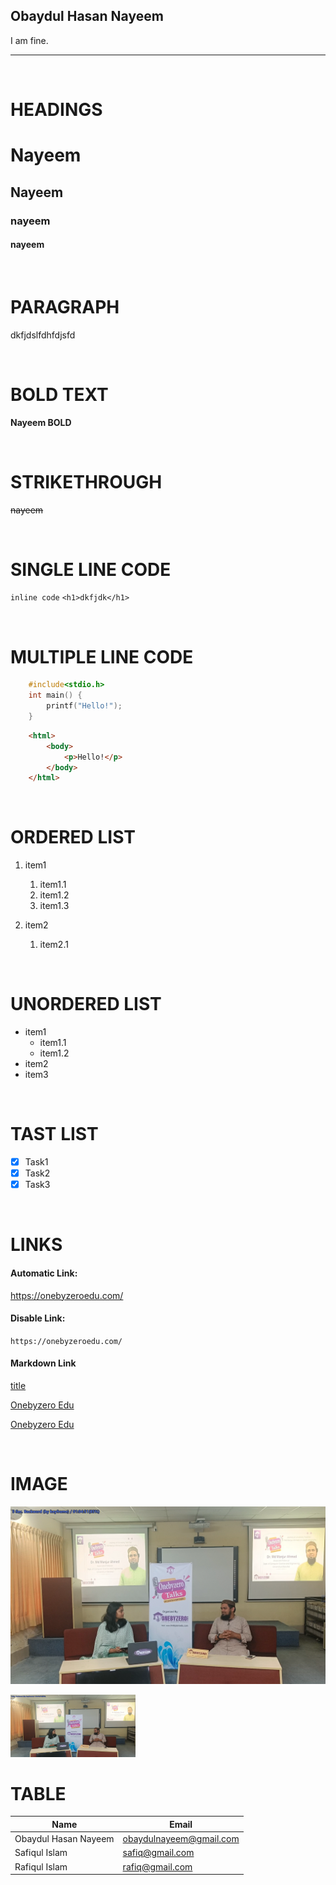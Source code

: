 <!-- markdown tutorial -->
Obaydul Hasan Nayeem <br/>
---
I am fine. 
<hr/>

<br/>

# HEADINGS
# Nayeem
## Nayeem
### nayeem
#### nayeem

<br/>

# PARAGRAPH
<p>dkfjdslfdhfdjsfd</p>

<br/>

# BOLD TEXT
__Nayeem BOLD__

<br/>

# STRIKETHROUGH
~~nayeem~~

<br/>

# SINGLE LINE CODE
`inline code`
`<h1>dkfjdk</h1>`

<br/>

# MULTIPLE LINE CODE
```c
    #include<stdio.h>
    int main() {
        printf("Hello!");
    }
```

```html
    <html>
        <body>
            <p>Hello!</p>
        </body>
    </html>
```
<br/>

# ORDERED LIST
1. item1
    1. item1.1
    2. item1.2
    3. item1.3

2. item2
    1. item2.1

<br/>

# UNORDERED LIST
- item1
    - item1.1
    - item1.2
- item2
- item3

<br/>

# TAST LIST
- [x] Task1
- [x] Task2
- [x] Task3

<br/>

# LINKS
#### Automatic Link:
https://onebyzeroedu.com/

#### Disable Link:
`https://onebyzeroedu.com/`

#### Markdown Link
[title](link)

[Onebyzero Edu](https://onebyzeroedu.com/)


[Onebyzero Edu][websiteLink]

[websiteLink]: https://onebyzeroedu.com/

<br/>

# IMAGE
![alt txt](./Photos/photo1.png)

<img src="./Photos/photo1.png" width="200px" height="100px">

<br/>

# TABLE
| Name | Email |
| ------ | ------ |
| Obaydul Hasan Nayeem | obaydulnayeem@gmail.com |
| Safiqul Islam | safiq@gmail.com |
| Rafiqul Islam | rafiq@gmail.com | 

